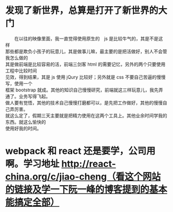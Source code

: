 # 发现了新世界，总算是打开了新世界的大门
　　在以往的映像里面，我一直觉得使用原生的　js 是比较牛气的，其是不是这样<br>
那些都是欺负小孩子的玩意儿，其是做事儿嘛，最主要的是把活做好，别人不会管我怎么做的<br>
其是做前端是比较容易的活，前端三剑客 html 的需要记忆，另外的两个只要使用工程中比较时间<br>
见效，得到结果，其是 js 使用 jQury 比较好；另外就是 css 不要自己苦逼的慢慢写，使用一个<br>
框架 bootstrap 就成。其他的知识自己慢慢研究，前端就这三样玩意儿，我先弄通了。业务写得飞起。<br>
做人要有觉悟，其他的技术自己慢慢打磨都可以，是先把工作做好，其他的慢慢自己弄厉害。<br>
就这么定了，假期三天主要就是把精力使用在这两个工具上。其他业余时间学我的东西。就这么愉快的<br>
使用好我的时间。
# webpack 和 react 还是要学，公司用啊。学习地址 http://react-china.org/c/jiao-cheng（看这个网站的链接及学一下阮一峰的博客提到的基本能搞定全部）
